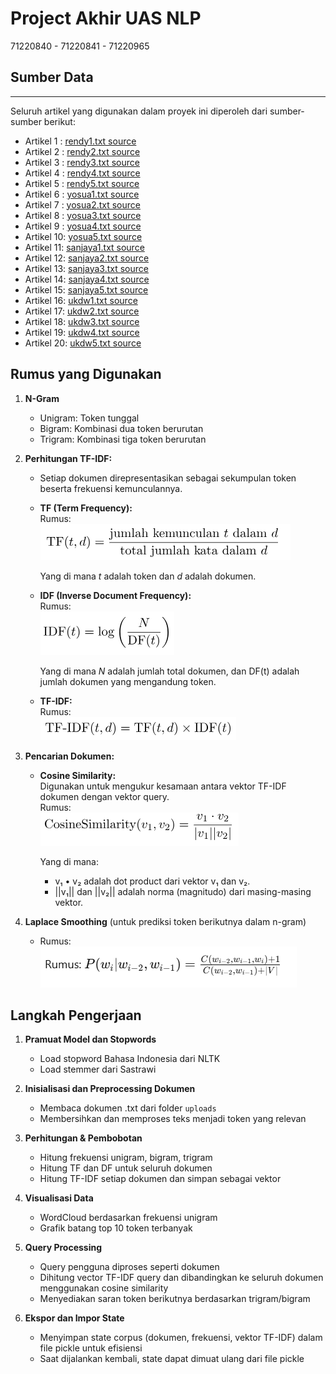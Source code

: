 # Project Akhir UAS NLP
71220840 - 71220841 - 71220965

## Sumber Data
---------------
Seluruh artikel yang digunakan dalam proyek ini diperoleh dari sumber-sumber berikut:
- Artikel 1 : [rendy1.txt source](https://aws.amazon.com/id/what-is/artificial-intelligence/)
- Artikel 2 : [rendy2.txt source](https://theconversation.com/pentingnya-tata-kelola-data-kesehatan-di-era-ai-indonesia-harus-segera-bangun-layanan-kesehatan-terintegrasi-239383)
- Artikel 3 : [rendy3.txt source](https://ppg.dikdasmen.go.id/news/peranan-kecerdasan-buatan-artificial-intelligence-dalam-pendidikan)
- Artikel 4 : [rendy4.txt source](https://diskominfo.mukomukokab.go.id/artikel/teknologi-ai-bagaimana-kecerdasan-buatan-mengubah-industri-di-seluruh-dunia)
- Artikel 5 : [rendy5.txt source](https://www.djkn.kemenkeu.go.id/kanwil-jakarta/baca-artikel/16291/Artificial-Intelligence-AI-Pembantu-Pekerjaan-Manusia.html)
- Artikel 6 : [yosua1.txt source](https://www.kompasiana.com/lianafitri7184/67e87e54c925c44b563744f2/dinamika-ekonomi-perilaku-di-tengah-transformasi-digital)
- Artikel 7 : [yosua2.txt source](https://www.liputan6.com/bisnis/read/5981341/harga-emas-antam-ubs-dan-galeri24-pegadaian-jelang-lebaran-intip-daftarnya)
- Artikel 8 : [yosua3.txt source](https://money.kompas.com/read/2025/03/30/123249126/tol-japek-ii-selatan-dibuka-gratis-mulai-2-april-tapi-bus-dan-truk-dilarang)
- Artikel 9 : [yosua4.txt source](https://www.tempo.co/ekonomi/kisruh-izin-impor-bawang-putih-diprediksi-rugikan-masyarakat-rp-3-85-triliun-per-tahun-1225320)
- Artikel 10: [yosua5.txt source](https://money.kompas.com/read/2025/03/30/112000826/puncak-arus-balik-diprediksi-pada-6-maret-2025-begini-persiapan-jasa-marga)
- Artikel 11: [sanjaya1.txt source](https://itk.ac.id/rangkaian-kegiatan-dies-natalis-6-institut-teknologi-kalimantan/berita/sinergi-pemerintah-dan-pendidikan-tinggi-untuk-kemajuan-bangsa-di-istana-merdeka)
- Artikel 12: [sanjaya2.txt source](https://indonesia.go.id/kategori/sosial-budaya/9121/pemerintah-luncurkan-tunas-kebijakan-baru-lindungi-anak-di-dunia-digital?lang=1)
- Artikel 13: [sanjaya3.txt source](https://indonesia.go.id/kategori/sosial-budaya/9121/pemerintah-luncurkan-tunas-kebijakan-baru-lindungi-anak-di-dunia-digital?lang=1)
- Artikel 14: [sanjaya4.txt source](https://indonesia.go.id/kategori/sosial-budaya/9121/pemerintah-luncurkan-tunas-kebijakan-baru-lindungi-anak-di-dunia-digital?lang=1)
- Artikel 15: [sanjaya5.txt source](https://indonesia.go.id/kategori/sosial-budaya/9121/pemerintah-luncurkan-tunas-kebijakan-baru-lindungi-anak-di-dunia-digital?lang=1)
- Artikel 16: [ukdw1.txt source](https://ukdw.ac.id/tracer-study-alumni-gathering-chapter-bandung-jakarta-pererat-silaturahmi-tingkatkan-kompetensi/)
- Artikel 17: [ukdw2.txt source](https://ukdw.ac.id/ukdw-dan-walailak-university-satukan-visi-menuju-kolaborasi-akademik-unggul/)
- Artikel 18: [ukdw3.txt source](https://ukdw.ac.id/dosen-fti-ukdw-kembangkan-sistem-essay-scoring-berbasis-kemiripan-teks/)
- Artikel 19: [ukdw4.txt source](https://ukdw.ac.id/ukdw-dan-lembaga-alkitab-indonesia-teken-kerja-sama-bidang-penerjemahan-pendidikan-dan-pelayanan-digitalukdw-dan-lembaga-alkitab-indonesia-teken-kerja-sama-bidang-penerjemahan-pukdw-dan-lai-teken/)
- Artikel 20: [ukdw5.txt source](https://ukdw.ac.id/ukdw-dan-pppk-petra-bersinergi-memperkuat-pendidikan-kristen-di-indonesia/)

## Rumus yang Digunakan

1. **N-Gram**

   * Unigram: Token tunggal
   * Bigram: Kombinasi dua token berurutan
   * Trigram: Kombinasi tiga token berurutan

2. **Perhitungan TF-IDF:**
   - Setiap dokumen direpresentasikan sebagai sekumpulan token beserta frekuensi kemunculannya.
   - **TF (Term Frequency):**\
     Rumus:\
     ![Rumus TF}](gambarRumus/tf.png)

     Yang di mana *t* adalah token dan *d* adalah dokumen.
     
   - **IDF (Inverse Document Frequency):**\
     Rumus:\
     ![Rumus IDF}](gambarRumus/idf.png)

     Yang di mana *N* adalah jumlah total dokumen, dan DF(t) adalah jumlah dokumen yang mengandung token.
     
   - **TF-IDF:**\
     Rumus:\
     ![Rumus TF-IDF}](gambarRumus/tf-idf.png)

3. **Pencarian Dokumen:**
   - **Cosine Similarity:**  
     Digunakan untuk mengukur kesamaan antara vektor TF-IDF dokumen dengan vektor query.\
     Rumus:\
     ![Rumus Cosine Similarity}](gambarRumus/cosineSimilarity.png)

     Yang di mana:
       - v₁ • v₂ adalah dot product dari vektor v₁ dan v₂.
       - ||v₁|| dan ||v₂|| adalah norma (magnitudo) dari masing-masing vektor.

4. **Laplace Smoothing** (untuk prediksi token berikutnya dalam n-gram)

   * Rumus:\
     ![Rumus Laplace Smoothing](gambarRumus/laplaceSmoothing.png)

## Langkah Pengerjaan

1. **Pramuat Model dan Stopwords**

   * Load stopword Bahasa Indonesia dari NLTK
   * Load stemmer dari Sastrawi

2. **Inisialisasi dan Preprocessing Dokumen**

   * Membaca dokumen .txt dari folder `uploads`
   * Membersihkan dan memproses teks menjadi token yang relevan

3. **Perhitungan & Pembobotan**

   * Hitung frekuensi unigram, bigram, trigram
   * Hitung TF dan DF untuk seluruh dokumen
   * Hitung TF-IDF setiap dokumen dan simpan sebagai vektor

4. **Visualisasi Data**

   * WordCloud berdasarkan frekuensi unigram
   * Grafik batang top 10 token terbanyak

5. **Query Processing**

   * Query pengguna diproses seperti dokumen
   * Dihitung vector TF-IDF query dan dibandingkan ke seluruh dokumen menggunakan cosine similarity
   * Menyediakan saran token berikutnya berdasarkan trigram/bigram

6. **Ekspor dan Impor State**

   * Menyimpan state corpus (dokumen, frekuensi, vektor TF-IDF) dalam file pickle untuk efisiensi
   * Saat dijalankan kembali, state dapat dimuat ulang dari file pickle

